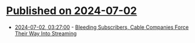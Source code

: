 # [Published on 2024-07-02](index.md)

* [2024-07-02, 03:27:00](https://soylentnews.org/article.pl?sid=24/07/02/0048225&from=rss) - [Bleeding Subscribers, Cable Companies Force Their Way Into Streaming](https://soylentnews.org/article.pl?sid=24/07/02/0048225&from=rss)

